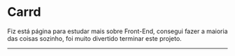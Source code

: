 <h1>Carrd</h1>
Fiz está página para estudar mais sobre Front-End, consegui fazer a maioria das coisas sozinho, foi muito divertido terminar este projeto.
<hr>
